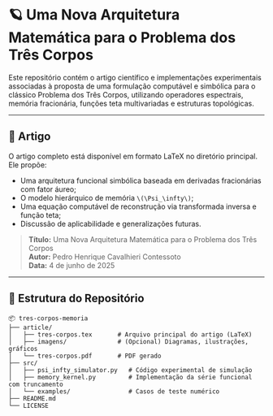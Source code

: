 # 🪐 Uma Nova Arquitetura Matemática para o Problema dos Três Corpos

Este repositório contém o artigo científico e implementações experimentais associadas à proposta de uma formulação computável e simbólica para o clássico Problema dos Três Corpos, utilizando operadores espectrais, memória fracionária, funções teta multivariadas e estruturas topológicas.

---

## 📄 Artigo

O artigo completo está disponível em formato LaTeX no diretório principal. Ele propõe:

- Uma arquitetura funcional simbólica baseada em derivadas fracionárias com fator áureo;
- O modelo hierárquico de memória `\(\Psi_\infty\)`;
- Uma equação computável de reconstrução via transformada inversa e função teta;
- Discussão de aplicabilidade e generalizações futuras.

> **Título:** Uma Nova Arquitetura Matemática para o Problema dos Três Corpos  
> **Autor:** Pedro Henrique Cavalhieri Contessoto  
> **Data:** 4 de junho de 2025

---

## 📁 Estrutura do Repositório

```plaintext
📦 tres-corpos-memoria
├── article/
│   ├── tres-corpos.tex       # Arquivo principal do artigo (LaTeX)
│   ├── imagens/              # (Opcional) Diagramas, ilustrações, gráficos
│   └── tres-corpos.pdf       # PDF gerado
├── src/
│   ├── psi_infty_simulator.py   # Código experimental de simulação
│   ├── memory_kernel.py         # Implementação da série funcional com truncamento
│   └── examples/                # Casos de teste numérico
├── README.md
└── LICENSE
